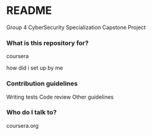 # README #

Group 4 CyberSecurity Specialization Capstone Project

### What is this repository for? ###

coursera

how did i set up
by me

### Contribution guidelines ###

 Writing tests
 Code review
 Other guidelines

### Who do I talk to? ###

coursera.org
